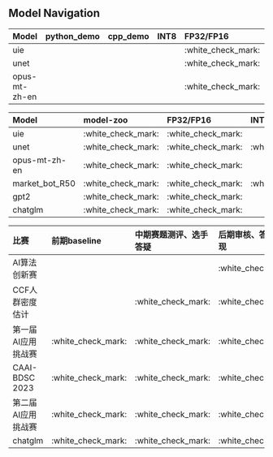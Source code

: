 ## Model Navigation

|Model                      |python_demo         |cpp_demo            |INT8                |FP32/FP16           |dynamic             |shape               |
|:-                         |:-                  |:-                  |:-                  |:-                  |:-                  |:-                  |
|uie                        |                    |                    |                    |:white\_check\_mark:|                    |                    |
|unet                       |                    |                    |                    |:white\_check\_mark:|                    |                    |
|opus-mt-zh-en              |                    |                    |                    |:white\_check\_mark:|                    |                    |

|Model                      |model-zoo           |FP32/FP16           |INT8                |
|:-                         |:-                  |:-                  |:-                  |
|uie                        |:white\_check\_mark:|:white\_check\_mark:|                    |
|unet                       |:white\_check\_mark:|:white\_check\_mark:|:white\_check\_mark:|
|opus-mt-zh-en              |:white\_check\_mark:|:white\_check\_mark:|                    |
|market_bot_R50             |:white\_check\_mark:|:white\_check\_mark:|:white\_check\_mark:|
|gpt2                       |:white\_check\_mark:|:white\_check\_mark:|                    |
|chatglm                    |:white\_check\_mark:|:white\_check\_mark:|                    |

|比赛                       |前期baseline        |中期赛题测评、选手答疑 |后期审核、答辩与复现 |
|:-                         |:-                  |:-                  |:-                  |
|AI算法创新赛                |                    |                    |:white\_check\_mark:|
|CCF人群密度估计             |                    |:white\_check\_mark:|:white\_check\_mark:|
|第一届AI应用挑战赛          |:white\_check\_mark:|:white\_check\_mark:|:white\_check\_mark:|
|CAAI-BDSC 2023             |:white\_check\_mark:|:white\_check\_mark:|:white\_check\_mark:|
|第二届AI应用挑战赛          |:white\_check\_mark:|:white\_check\_mark:|:white\_check\_mark:|
|chatglm                    |:white\_check\_mark:|:white\_check\_mark:|:white\_check\_mark:|